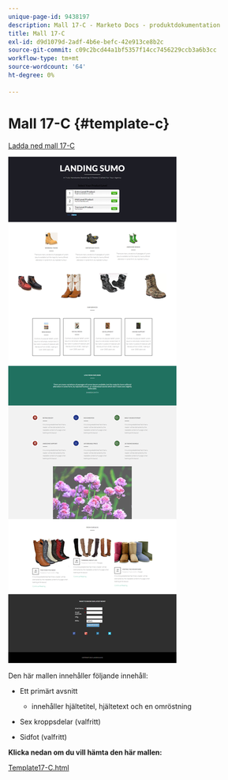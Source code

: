 ```yaml
---
unique-page-id: 9438197
description: Mall 17-C - Marketo Docs - produktdokumentation
title: Mall 17-C
exl-id: d9d1079d-2adf-4b6e-befc-42e913ce8b2c
source-git-commit: c09c2bcd44a1bf5357f14cc7456229ccb3a6b3cc
workflow-type: tm+mt
source-wordcount: '64'
ht-degree: 0%

---
```


# Mall 17-C {#template-c}

[Ladda ned mall 17-C](https://docs.marketo.com/download/attachments/9438197/template-17c.html?version=1&amp;modificationdate=1439843025000&amp;api=v2)

![](assets/image2015-8-17-17-3a6-3a47.png)

Den här mallen innehåller följande innehåll:

* Ett primärt avsnitt

   * innehåller hjältetitel, hjältetext och en omröstning

* Sex kroppsdelar (valfritt)
* Sidfot (valfritt)

**Klicka nedan om du vill hämta den här mallen:**

[Template17-C.html](https://docs.marketo.com/download/attachments/9438197/template-17c.html?version=1&amp;modificationdate=1439843025000&amp;api=v2)
